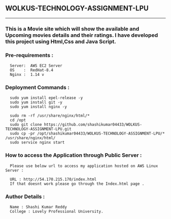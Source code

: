 ## WOLKUS-TECHNOLOGY-ASSIGNMENT-LPU
-------------------------------------
### This is a Movie site which will show the available and Upcoming movies details and their ratings. I have developed this project using Html,Css and Java Script.
  
  ### Pre-requirements :


      Server:  AWS EC2 Server
      OS    :  RedHat-8.4
      Nginx :  1.14 v


  ### Deployment Commands : 

      sudo yum install epel-release -y
      sudo yum install git -y
      sudo yum install nginx -y

      sudo rm -rf /usr/share/nginx/html/*
      cd /opt
      sudo git clone https://github.com/shashikumar04433/WOLKUS-TECHNOLOGY-ASSIGNMENT-LPU.git
      sudo cp -pr /opt/shashikumar04433/WOLKUS-TECHNOLOGY-ASSIGNMENT-LPU/* /usr/share/nginx/html/
      sudo service nginx start
      
  ### How to access the Application through Public Server : 
  
      Please use below url to access my application hosted on AWS Linux Server : 
      
      URL : http://54.170.215.170/index.html 
      If that doesnt work please go through the Index.html page .
      
  ### Author Details :
  
      Name : Shashi Kumar Reddy
      College : Lovely Professional University.
      


 
